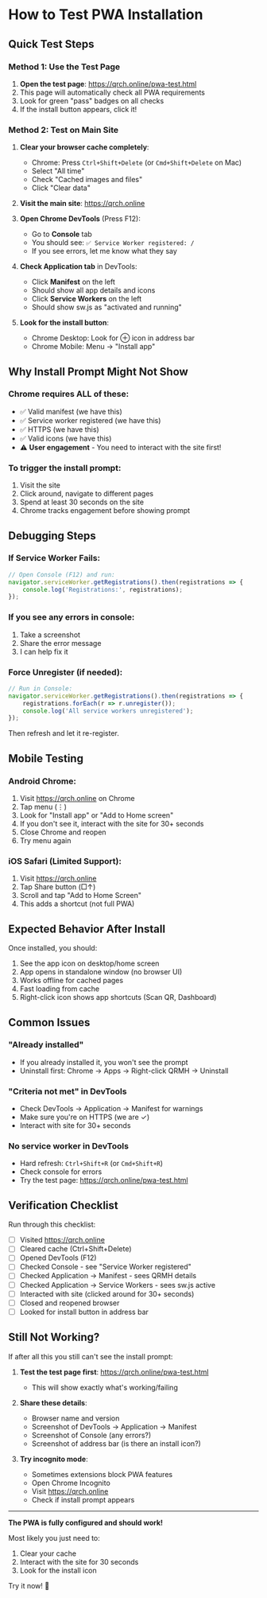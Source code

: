 # How to Test PWA Installation

## Quick Test Steps

### Method 1: Use the Test Page
1. **Open the test page**: https://qrch.online/pwa-test.html
2. This page will automatically check all PWA requirements
3. Look for green "pass" badges on all checks
4. If the install button appears, click it!

### Method 2: Test on Main Site
1. **Clear your browser cache completely**:
   - Chrome: Press `Ctrl+Shift+Delete` (or `Cmd+Shift+Delete` on Mac)
   - Select "All time"
   - Check "Cached images and files"
   - Click "Clear data"

2. **Visit the main site**: https://qrch.online

3. **Open Chrome DevTools** (Press F12):
   - Go to **Console** tab
   - You should see: `✅ Service Worker registered: /`
   - If you see errors, let me know what they say

4. **Check Application tab** in DevTools:
   - Click **Manifest** on the left
   - Should show all app details and icons
   - Click **Service Workers** on the left
   - Should show sw.js as "activated and running"

5. **Look for the install button**:
   - Chrome Desktop: Look for ⊕ icon in address bar
   - Chrome Mobile: Menu → "Install app"

## Why Install Prompt Might Not Show

### Chrome requires ALL of these:
- ✅ Valid manifest (we have this)
- ✅ Service worker registered (we have this)
- ✅ HTTPS (we have this)
- ✅ Valid icons (we have this)
- ⚠️ **User engagement** - You need to interact with the site first!

### To trigger the install prompt:
1. Visit the site
2. Click around, navigate to different pages
3. Spend at least 30 seconds on the site
4. Chrome tracks engagement before showing prompt

## Debugging Steps

### If Service Worker Fails:
```javascript
// Open Console (F12) and run:
navigator.serviceWorker.getRegistrations().then(registrations => {
    console.log('Registrations:', registrations);
});
```

### If you see any errors in console:
1. Take a screenshot
2. Share the error message
3. I can help fix it

### Force Unregister (if needed):
```javascript
// Run in Console:
navigator.serviceWorker.getRegistrations().then(registrations => {
    registrations.forEach(r => r.unregister());
    console.log('All service workers unregistered');
});
```

Then refresh and let it re-register.

## Mobile Testing

### Android Chrome:
1. Visit https://qrch.online on Chrome
2. Tap menu (⋮)
3. Look for "Install app" or "Add to Home screen"
4. If you don't see it, interact with the site for 30+ seconds
5. Close Chrome and reopen
6. Try menu again

### iOS Safari (Limited Support):
1. Visit https://qrch.online
2. Tap Share button (□↑)
3. Scroll and tap "Add to Home Screen"
4. This adds a shortcut (not full PWA)

## Expected Behavior After Install

Once installed, you should:
1. See the app icon on desktop/home screen
2. App opens in standalone window (no browser UI)
3. Works offline for cached pages
4. Fast loading from cache
5. Right-click icon shows app shortcuts (Scan QR, Dashboard)

## Common Issues

### "Already installed"
- If you already installed it, you won't see the prompt
- Uninstall first: Chrome → Apps → Right-click QRMH → Uninstall

### "Criteria not met" in DevTools
- Check DevTools → Application → Manifest for warnings
- Make sure you're on HTTPS (we are ✓)
- Interact with site for 30+ seconds

### No service worker in DevTools
- Hard refresh: `Ctrl+Shift+R` (or `Cmd+Shift+R`)
- Check console for errors
- Try the test page: https://qrch.online/pwa-test.html

## Verification Checklist

Run through this checklist:
- [ ] Visited https://qrch.online
- [ ] Cleared cache (Ctrl+Shift+Delete)
- [ ] Opened DevTools (F12)
- [ ] Checked Console - see "Service Worker registered"
- [ ] Checked Application → Manifest - sees QRMH details
- [ ] Checked Application → Service Workers - sees sw.js active
- [ ] Interacted with site (clicked around for 30+ seconds)
- [ ] Closed and reopened browser
- [ ] Looked for install button in address bar

## Still Not Working?

If after all this you still can't see the install prompt:

1. **Test the test page first**: https://qrch.online/pwa-test.html
   - This will show exactly what's working/failing

2. **Share these details**:
   - Browser name and version
   - Screenshot of DevTools → Application → Manifest
   - Screenshot of Console (any errors?)
   - Screenshot of address bar (is there an install icon?)

3. **Try incognito mode**:
   - Sometimes extensions block PWA features
   - Open Chrome Incognito
   - Visit https://qrch.online
   - Check if install prompt appears

---

**The PWA is fully configured and should work!**

Most likely you just need to:
1. Clear your cache
2. Interact with the site for 30 seconds
3. Look for the install icon

Try it now! 🚀
